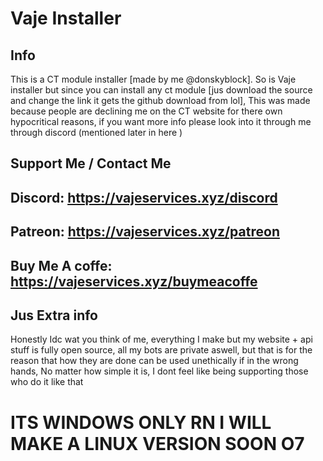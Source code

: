 # Vaje Installer

## Info
This is a CT module installer [made by me @donskyblock]. So is Vaje installer but since you can install any ct module [jus download the source and change the link it gets the github download from lol], This was made because people are declining me on the CT website for there own hypocritical reasons, if you want more info please look into it through me through discord (mentioned later in here )

## Support Me / Contact Me
## Discord: https://vajeservices.xyz/discord
## Patreon: https://vajeservices.xyz/patreon
## Buy Me A coffe: https://vajeservices.xyz/buymeacoffe

## Jus Extra info
Honestly Idc wat you think of me, everything I make but my website + api stuff is fully open source, all my bots are private aswell, but that is for the reason that how they are done can be used unethically if in the wrong hands, No matter how simple it is, I dont feel like being supporting those who do it like that 

# ITS WINDOWS ONLY RN  I WILL MAKE A LINUX VERSION SOON O7